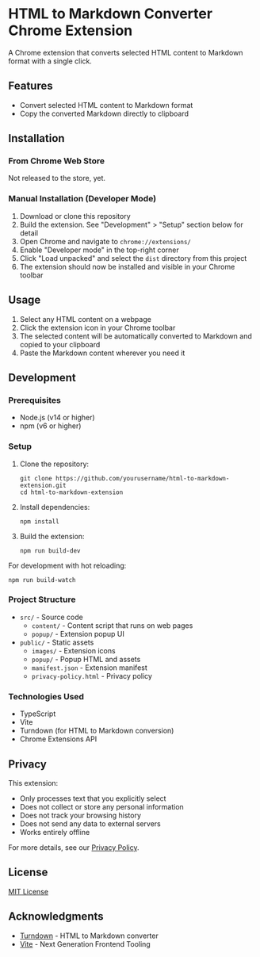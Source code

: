 # HTML to Markdown Converter Chrome Extension

A Chrome extension that converts selected HTML content to Markdown format with a single click.

## Features

- Convert selected HTML content to Markdown format
- Copy the converted Markdown directly to clipboard

## Installation

### From Chrome Web Store
Not released to the store, yet.

### Manual Installation (Developer Mode)

1. Download or clone this repository
2. Build the extension. See "Development" > "Setup" section below for detail
3. Open Chrome and navigate to `chrome://extensions/`
4. Enable "Developer mode" in the top-right corner
5. Click "Load unpacked" and select the `dist` directory from this project
6. The extension should now be installed and visible in your Chrome toolbar

## Usage

1. Select any HTML content on a webpage
2. Click the extension icon in your Chrome toolbar
3. The selected content will be automatically converted to Markdown and copied to your clipboard
4. Paste the Markdown content wherever you need it

## Development

### Prerequisites

- Node.js (v14 or higher)
- npm (v6 or higher)

### Setup

1. Clone the repository:
   ```
   git clone https://github.com/yourusername/html-to-markdown-extension.git
   cd html-to-markdown-extension
   ```

2. Install dependencies:
   ```
   npm install
   ```

3. Build the extension:
   ```
   npm run build-dev
   ```

For development with hot reloading:
   ```
   npm run build-watch
   ```

### Project Structure

- `src/` - Source code
  - `content/` - Content script that runs on web pages
  - `popup/` - Extension popup UI
- `public/` - Static assets
  - `images/` - Extension icons
  - `popup/` - Popup HTML and assets
  - `manifest.json` - Extension manifest
  - `privacy-policy.html` - Privacy policy

### Technologies Used

- TypeScript
- Vite
- Turndown (for HTML to Markdown conversion)
- Chrome Extensions API

## Privacy

This extension:
- Only processes text that you explicitly select
- Does not collect or store any personal information
- Does not track your browsing history
- Does not send any data to external servers
- Works entirely offline

For more details, see our [Privacy Policy](./privacy-policy.html).

## License

[MIT License](./LICENSE)

## Acknowledgments

- [Turndown](https://github.com/mixmark-io/turndown) - HTML to Markdown converter
- [Vite](https://vitejs.dev/) - Next Generation Frontend Tooling 